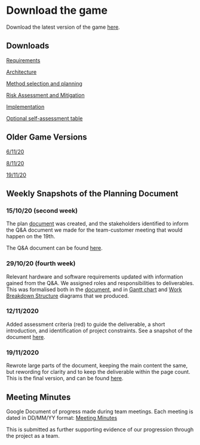 # Download the game

Download the latest version of the game [here](https://github.com/Lamrsw/t19_dbr/tree/main).

## Downloads
[Requirements](https://lamrsw.github.io/t19_dbr/Req1.pdf)

[Architecture](https://lamrsw.github.io/t19_dbr/Arch1.pdf)

[Method selection and planning](https://lamrsw.github.io/t19_dbr/Plan1.pdf)

[Risk Assessment and Mitigation](https://lamrsw.github.io/t19_dbr/Risk1.pdf) 

[Implementation](https://lamrsw.github.io/t19_dbr/Impl1.pdf)

[Optional self-assessment table](https://lamrsw.github.io/t19_dbr/SelfAss1.pdf)

## Older Game Versions

[6/11/20](https://lamrsw.github.io/t19_dbr/Old%20versions/t19_dbr%206-11.zip)

[8/11/20](https://lamrsw.github.io/t19_dbr/Old%20versions/t19_dbr%208-11.zip)

[19/11/20](https://lamrsw.github.io/t19_dbr/Old%20versions/t19_dbr%2019-11.zip)

## Weekly Snapshots of the Planning Document

### 15/10/20 (second week) 
The plan [document](https://raw.githubusercontent.com/Lamrsw/t19_dbr/website/stakeholders.png) was created, and the stakeholders identified to inform the Q&A document we made for the team-customer meeting that would happen on the 19th.

The Q&A document can be found [here](https://raw.githubusercontent.com/Lamrsw/t19_dbr/website/Questions%20for%20Team-Customer%20meeting.pdf).

### 29/10/20 (fourth week)
Relevant hardware and software requirements updated with information gained from the Q&A.
We assigned roles and responsibilities to deliverables. This was formalised both in the [document](https://raw.githubusercontent.com/Lamrsw/t19_dbr/website/project_organisation.png), and in [Gantt chart](https://raw.githubusercontent.com/Lamrsw/t19_dbr/website/gantt.png) and [Work Breakdown Structure](https://raw.githubusercontent.com/Lamrsw/t19_dbr/website/wbs.png) diagrams that we produced.

### 12/11/2020
Added assessment criteria (red) to guide the deliverable, a short introduction, and identification of project constraints. See a snapshot of the document [here](https://raw.githubusercontent.com/Lamrsw/t19_dbr/website/sys_plan.png).

### 19/11/2020
Rewrote large parts of the document, keeping the main content the same, but rewording for clarity and to keep the deliverable within the page count. This is the final version, and can be found [here](https://lamrsw.github.io/t19_dbr/Plan1.pdf).

## Meeting Minutes

Google Document of progress made during team meetings. Each meeting is dated in DD/MM/YY format:
[Meeting Minutes](https://docs.google.com/document/d/1eiJhqV4Bl752chZtqEH_G-37kRhs8Oh7a3Mmpa572OU/edit?usp=sharing)

This is submitted as further supporting evidence of our progression through the project as a team.
